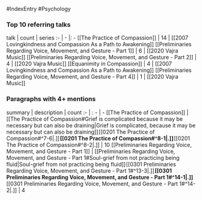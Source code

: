 #IndexEntry #Psychology

### Top 10 referring talks
talk | count | series
:- | - |: -
[[The Practice of Compassion]] | 14 | [[2007 Lovingkindness and Compassion As a Path to Awakening]]
[[Preliminaries Regarding Voice, Movement, and Gesture - Part 1]] | 6 | [[2020 Vajra Music]]
[[Preliminaries Regarding Voice, Movement, and Gesture - Part 2]] | 4 | [[2020 Vajra Music]]
[[Equanimity in Compassion]] | 4 | [[2007 Lovingkindness and Compassion As a Path to Awakening]]
[[Preliminaries Regarding Voice, Movement, and Gesture - Part 4]] | 1 | [[2020 Vajra Music]]

### Paragraphs with 4+ mentions
summary | description | count
:- | : - | -
[[The Practice of Compassion]] | [[The Practice of Compassion#Grief is complicated because it may be necessary but can also be draining\|Grief is complicated, because it may be necessary but can also be draining]] [[0201 The Practice of Compassion#^7-6\|.]] **[[0201 The Practice of Compassion#^8-1\|.]]** [[0201 The Practice of Compassion#^8-2\|.]] | 10
[[Preliminaries Regarding Voice, Movement, and Gesture - Part 1]] | [[Preliminaries Regarding Voice, Movement, and Gesture - Part 1#Soul-grief from not practicing being fluid\|Soul-grief from not practicing being fluid]] [[0301 Preliminaries Regarding Voice, Movement, and Gesture - Part 1#^13-3\|.]] **[[0301 Preliminaries Regarding Voice, Movement, and Gesture - Part 1#^14-1\|.]]** [[0301 Preliminaries Regarding Voice, Movement, and Gesture - Part 1#^14-2\|.]] | 4

